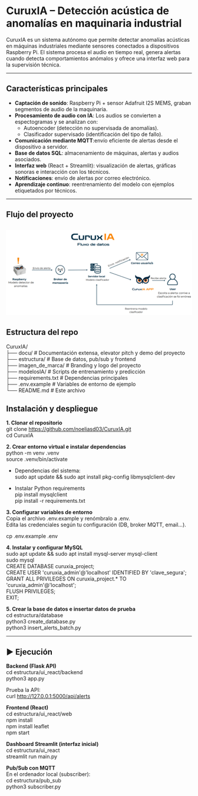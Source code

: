# CuruxIA – Detección acústica de anomalías en maquinaria industrial

CuruxIA es un sistema autónomo que permite detectar anomalías acústicas en máquinas industriales mediante sensores conectados a dispositivos Raspberry Pi.
El sistema procesa el audio en tiempo real, genera alertas cuando detecta comportamientos anómalos y ofrece una interfaz web para la supervisión técnica.

---

## Características principales

- **Captación de sonido**: Raspberry Pi + sensor Adafruit I2S MEMS, graban segmentos de audio de la maquinaria.
- **Procesamiento de audio con IA**:
Los audios se convierten a espectogramas y se analizan con:
  - Autoencoder (detección no supervisada de anomalías).
  - Clasificador supervisado (identificación del tipo de fallo).
- **Comunicación mediante MQTT**:envío eficiente de alertas desde el dispositivo a servidor.
- **Base de datos SQL**: almacenamiento de máquinas, alertas y audios asociados.
- **Interfaz web** (React + Streamlit): visualización de alertas, gráficas sonoras e interacción con los técnicos.
- **Notificaciones**: envío de alertas por correo electrónico.
- **Aprendizaje continuo**: reentrenamiento del modelo con ejemplos etiquetados por técnicos.

---

## Flujo del proyecto

![Flujo del proyecto](/imagen_de_marca/flujo.png)
---

## Estructura del repo

CuruxIA/   
├── docu/               # Documentación extensa, elevator pitch y demo del proyecto    
├── estructura/         # Base de datos, pub/sub y frontend   
├── imagen_de_marca/    # Branding y logo del proyecto   
├── modelosIA/          # Scripts de entrenamiento y predicción   
├── requirements.txt    # Dependencias principales   
├── .env.example        # Variables de entorno de ejemplo   
└── README.md           # Este archivo   

## Instalación y despliegue

**1. Clonar el repositorio**  
git clone https://github.com/noeliasd03/CuruxIA.git  
cd CuruxIA  

**2. Crear entorno virtual e instalar dependencias**    
python -m venv .venv  
source .venv/bin/activate   

- Dependencias del sistema:  
  sudo apt update && sudo apt install pkg-config libmysqlclient-dev  

- Instalar Python requirements     
  pip install mysqlclient   
  pip install -r requirements.txt   

**3. Configurar variables de entorno**    
Copia el archivo .env.example y renómbralo a .env.  
Edita las credenciales según tu configuración (DB, broker MQTT, email…).  

cp .env.example .env  

**4. Instalar y configurar MySQL**  
sudo apt update && sudo apt install mysql-server mysql-client    
sudo mysql  
CREATE DATABASE curuxia_project;  
CREATE USER 'curuxia_admin'@'localhost' IDENTIFIED BY 'clave_segura';  
GRANT ALL PRIVILEGES ON curuxia_project.* TO 'curuxia_admin'@'localhost';  
FLUSH PRIVILEGES;  
EXIT;  

**5. Crear la base de datos e insertar datos de prueba**  
cd estructura/database   
python3 create_database.py  
python3 insert_alerts_batch.py  

---

## ▶️ Ejecución 

**Backend (Flask API)**  
cd estructura/ui_react/backend  
python3 app.py  

Prueba la API:    
curl http://127.0.0.1:5000/api/alerts  

**Frontend (React)**  
cd estructura/ui_react/web   
npm install  
npm install leaflet  
npm start  

**Dashboard Streamlit (interfaz inicial)**  
cd estructura/ui_react  
streamlit run main.py  

**Pub/Sub con MQTT**  
En el ordenador local (subscriber):    
cd estructura/pub_sub  
python3 subscriber.py  